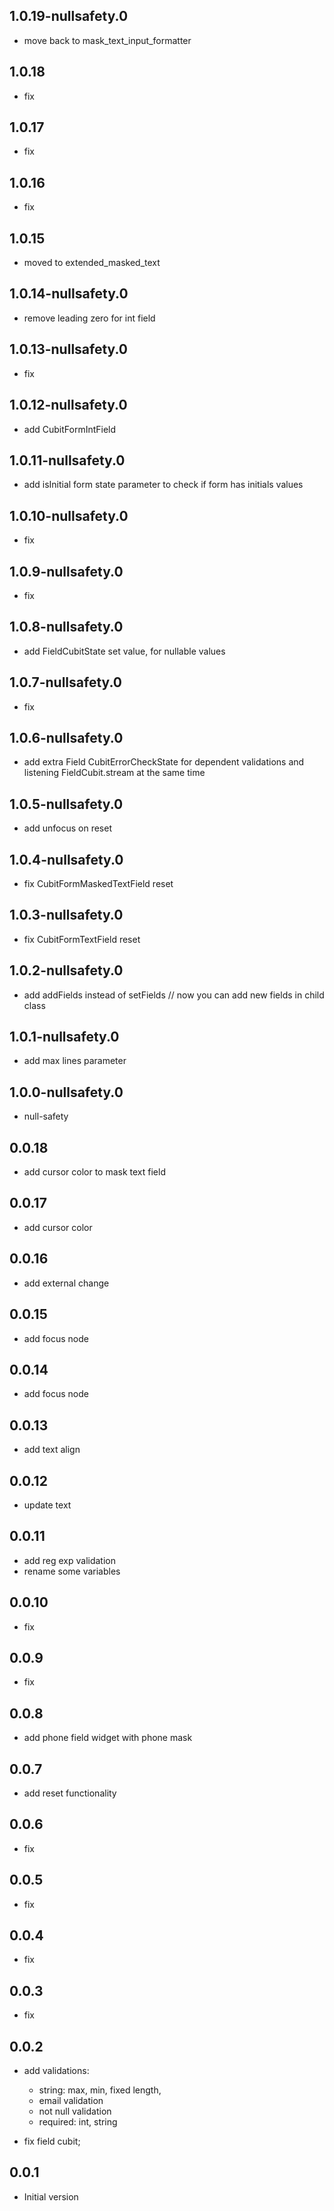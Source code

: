 ## 1.0.19-nullsafety.0
  - move back to mask_text_input_formatter

## 1.0.18
  - fix

## 1.0.17
  - fix

## 1.0.16
  - fix

## 1.0.15
  - moved to extended_masked_text

## 1.0.14-nullsafety.0
  - remove leading zero for int field

## 1.0.13-nullsafety.0
  - fix

## 1.0.12-nullsafety.0
  - add CubitFormIntField

## 1.0.11-nullsafety.0
  - add isInitial form state parameter to check if form has initials values

## 1.0.10-nullsafety.0
  - fix

## 1.0.9-nullsafety.0
  - fix

## 1.0.8-nullsafety.0
  - add FieldCubitState set value, for nullable values

## 1.0.7-nullsafety.0
  - fix

## 1.0.6-nullsafety.0
  - add extra Field CubitErrorCheckState for dependent validations and listening FieldCubit.stream at the same time

## 1.0.5-nullsafety.0
  - add unfocus on reset

## 1.0.4-nullsafety.0
  - fix CubitFormMaskedTextField reset

## 1.0.3-nullsafety.0
  - fix CubitFormTextField reset

## 1.0.2-nullsafety.0
  - add addFields instead of setFields // now you can add new fields in child class

## 1.0.1-nullsafety.0
  - add max lines parameter

## 1.0.0-nullsafety.0
  - null-safety

## 0.0.18
  - add cursor color to mask text field

## 0.0.17
  - add cursor color

## 0.0.16
  - add external change

## 0.0.15
  - add focus node

## 0.0.14
  - add focus node

## 0.0.13
  - add text align

## 0.0.12
  - update text 

## 0.0.11
  - add reg exp validation
  - rename some variables
  
## 0.0.10
  - fix

## 0.0.9
  - fix

## 0.0.8
  - add phone field widget with phone mask

## 0.0.7
  - add reset functionality

## 0.0.6
  - fix

## 0.0.5
  - fix

## 0.0.4
  - fix

## 0.0.3
  - fix

## 0.0.2

- add validations:
    - string: max, min, fixed length,
    - email validation
    - not null validation
    - required: int, string

- fix field cubit;

## 0.0.1

- Initial version